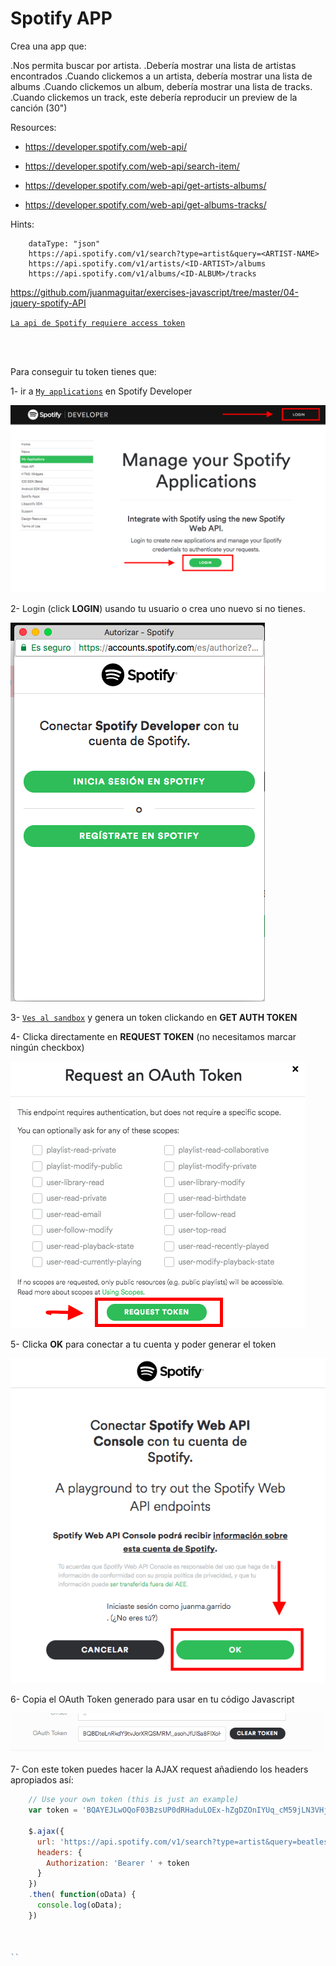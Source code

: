 <h1>Spotify APP</h1>

Crea una app que:

.Nos permita buscar por artista.
.Debería mostrar una lista de artistas encontrados
.Cuando clickemos a un artista, debería mostrar una lista de albums
.Cuando clickemos un album, debería mostrar una lista de tracks.
.Cuando clickemos un track, este debería reproducir un preview de la canción (30")

Resources:

- https://developer.spotify.com/web-api/

- https://developer.spotify.com/web-api/search-item/

- https://developer.spotify.com/web-api/get-artists-albums/

- https://developer.spotify.com/web-api/get-albums-tracks/

Hints:

```
    dataType: "json"
    https://api.spotify.com/v1/search?type=artist&query=<ARTIST-NAME>
    https://api.spotify.com/v1/artists/<ID-ARTIST>/albums
    https://api.spotify.com/v1/albums/<ID-ALBUM>/tracks

```

https://github.com/juanmaguitar/exercises-javascript/tree/master/04-jquery-spotify-API

[`La api de Spotify requiere access token`](https://developer.spotify.com/news-stories/2017/01/27/removing-unauthenticated-calls-to-the-web-api/)

</br>

</br>


Para conseguir tu token tienes que:

1- ir a [`My applications`](https://developer.spotify.com/my-applications/#!/) en Spotify Developer

<img src="https://github.com/jovihu10/skylab_bootcamp2017/blob/master/COURSE/week3/jquery/spotify-app/img/mis_aplicaciones.jpeg">

2- Login (click **LOGIN**) usando tu usuario o crea uno nuevo si no tienes.

<img src="https://github.com/jovihu10/skylab_bootcamp2017/blob/master/COURSE/week3/jquery/spotify-app/img/auth-window.jpeg">

3- [`Ves al sandbox`](https://developer.spotify.com/web-api/console/get-search-item/) y genera un token clickando en **GET AUTH TOKEN**

4- Clicka directamente en **REQUEST TOKEN** (no necesitamos marcar ningún checkbox)

<img src="https://github.com/jovihu10/skylab_bootcamp2017/blob/master/COURSE/week3/jquery/spotify-app/img/token-scope.png">

5- Clicka **OK** para conectar a tu cuenta y poder generar el token

<img src="https://github.com/jovihu10/skylab_bootcamp2017/blob/master/COURSE/week3/jquery/spotify-app/img/connect-account.png">

6- Copia el OAuth Token generado para usar en tu código Javascript

<img src="https://github.com/jovihu10/skylab_bootcamp2017/blob/master/COURSE/week3/jquery/spotify-app/img/oauth-token.png">

7- Con este token puedes hacer la AJAX request añadiendo los headers apropiados así:

```javascript
    // Use your own token (this is just an example)
    var token = 'BQAYEJLwOQoF03BzsUP0dRHaduLOEx-hZgDZOnIYUq_cM59jLN3VHjTsIPgXeCU-geVfQsJeqJS6UCh4jWOgfJaCXXXXXXXXXXXXXXXXXXXXXXXev8ojT3QoT1gBTVSHA2BZoi0vccbyoLp8b'

    $.ajax({
      url: 'https://api.spotify.com/v1/search?type=artist&query=beatles',
      headers: {
        Authorization: 'Bearer ' + token
      }
    })
    .then( function(oData) {
      console.log(oData);
    })



``

